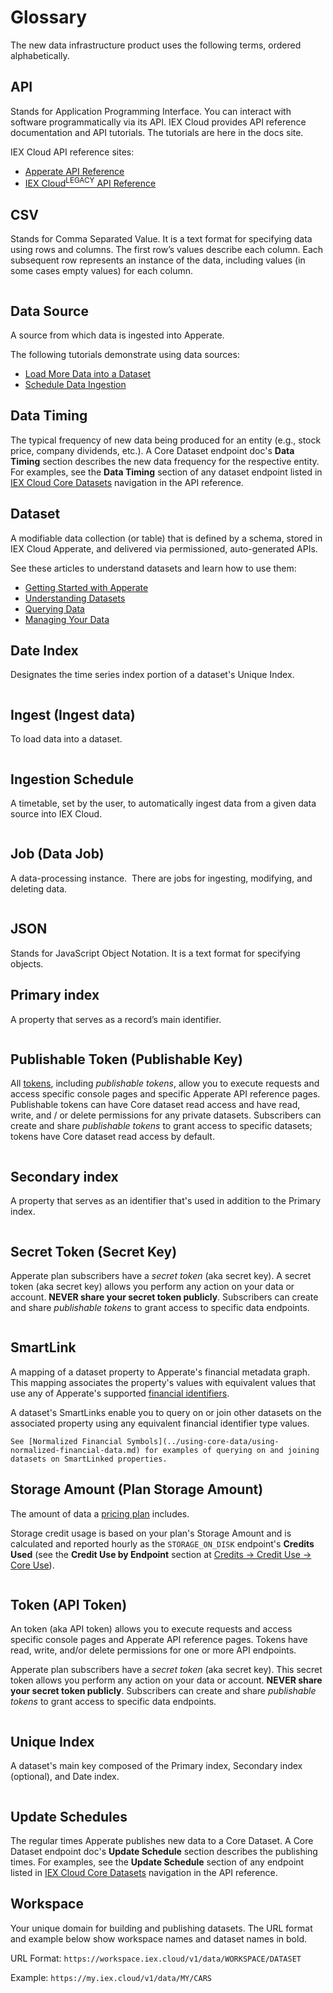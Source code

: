# Glossary

The new data infrastructure product uses the following terms, ordered alphabetically.

## API

Stands for Application Programming Interface. You can interact with software programmatically via its API. IEX Cloud provides API reference documentation and API tutorials. The tutorials are here in the docs site.

IEX Cloud API reference sites:

- [Apperate API Reference](https://iexcloud.io/docs/)
- [IEX Cloud<sup>LEGACY</sup> API Reference](https://iexcloud.io/docs/api/)

## CSV

Stands for Comma Separated Value. It is a text format for specifying data using rows and columns. The first row’s values describe each column. Each subsequent row represents an instance of the data, including values (in some cases empty values) for each column.

``` {seealso} [Load Data from a File](../load-data/loading-data-from-a-file.md) demonstrates importing data from a CSV file.
```

## Data Source

A source from which data is ingested into Apperate.

The following tutorials demonstrate using data sources:

- [Load More Data into a Dataset](../load-data/load-more-data-into-a-dataset.md)
- [Schedule Data Ingestion](../load-data/scheduling-data-ingestion.md)

## Data Timing

The typical frequency of new data being produced for an entity (e.g., stock price, company dividends, etc.). A Core Dataset endpoint doc's **Data Timing** section describes the new data frequency for the respective entity. For examples, see the **Data Timing** section of any dataset endpoint listed in [IEX Cloud Core Datasets](https://iexcloud.io/docs/core) navigation in the API reference.

## Dataset

A modifiable data collection (or table) that is defined by a schema, stored in IEX Cloud Apperate, and delivered via permissioned, auto-generated APIs.

See these articles to understand datasets and learn how to use them:

- [Getting Started with Apperate](../getting-started/getting-started-with-apperate.md)
- [Understanding Datasets](../managing-your-data/understanding-datasets.md)
- [Querying Data](../search-data.md)
- [Managing Your Data](../managing-your-data.md)

## Date Index

Designates the time series index portion of a dataset's Unique Index. 

``` {seealso} [Understanding Datasets](../managing-your-data/understanding-datasets.md#indexing-with-unique-index)
```

## Ingest (Ingest data)

To load data into a dataset. 

``` {seealso} [Load More Data into a Dataset](../load-data/load-more-data-into-a-dataset.md).
```

## Ingestion Schedule

A timetable, set by the user, to automatically ingest data from a given data source into IEX Cloud.

``` {seealso} [Schedule Data Ingestion](../load-data/scheduling-data-ingestion.md)
```

## Job (Data Job)

A data-processing instance.  There are jobs for ingesting, modifying, and deleting data.

``` {seealso} [Monitoring Deployments](../administration/monitoring-deployments.md).
```

## JSON

Stands for JavaScript Object Notation. It is a text format for specifying objects. 

## Primary index

A property that serves as a record’s main identifier.

``` {seealso} [Understanding Datasets](../managing-your-data/understanding-datasets.md#indexing-with-unique-index)
```

<!-- ## Property (Schema Property) - TODO -->

## Publishable Token (Publishable Key)

All [tokens](#token-api-token), including *publishable tokens*, allow you to execute requests and access specific console pages and specific Apperate API reference pages. Publishable tokens can have Core dataset read access and have read, write, and / or delete permissions for any private datasets. Subscribers can create and share *publishable tokens* to grant access to specific datasets; tokens have Core dataset read access by default.

``` {seealso} [Token](#token-api-token) and [Access and Security](../administration/access-and-security.md).
```

<!-- ## Schema (Dataset Schema) - TODO -->

## Secondary index

A property that serves as an identifier that's used in addition to the Primary index.

``` {seealso} [Understanding Datasets](../managing-your-data/understanding-datasets.md#indexing-with-unique-index)
```

## Secret Token (Secret Key)

Apperate plan subscribers have a *secret token* (aka secret key). A secret token (aka secret key) allows you perform any action on your data or account. **NEVER share your secret token publicly**. Subscribers can create and share *publishable tokens* to grant access to specific data endpoints.

``` {seealso} [Token](#token-api-token) and [Access and Security](../administration/access-and-security.md).
```

## SmartLink

A mapping of a dataset property to Apperate's financial metadata graph. This mapping associates the property's values with equivalent values that use any of Apperate's supported [financial identifiers](./financial-identifiers.md).

A dataset's SmartLinks enable you to query on or join other datasets on the associated property using any equivalent financial identifier type values. 

``` {seealso}
See [Normalized Financial Symbols](../using-core-data/using-normalized-financial-data.md) for examples of querying on and joining datasets on SmartLinked properties.
```

## Storage Amount (Plan Storage Amount)

The amount of data a [pricing plan](https://iexcloud.io/pricing/) includes. 

Storage credit usage is based on your plan's Storage Amount and is calculated and reported hourly as the `STORAGE_ON_DISK` endpoint's **Credits Used** (see the **Credit Use by Endpoint** section at [Credits &rarr; Credit Use &rarr; Core Use](https://iexcloud.io/console/usage)).

``` {important} You cannot exceed your plan's Storage Amount. Apperate blocks any attempt to exceed the Storage Amount. You must upgrade your plan (see **Account** &rarr; [**Manage Plan**](https://iexcloud.io/console/manage-plan)) to store more data.
```

## Token (API Token)

An token (aka API token) allows you to execute requests and access specific console pages and Apperate API reference pages. Tokens have read, write, and/or delete permissions for one or more API endpoints.

Apperate plan subscribers have a *secret token* (aka secret key). This secret token allows you perform any action on your data or account. **NEVER share your secret token publicly**. Subscribers can create and share *publishable tokens* to grant access to specific data endpoints.

``` {seealso} [Access and Security](../administration/access-and-security.md)
```

<!-- ## Transform - TODO -->

## Unique Index

A dataset's main key composed of the Primary index, Secondary index (optional), and Date index.

``` {seealso} [Understanding Datasets](../managing-your-data/understanding-datasets.md#indexing-with-unique-index)
```

## Update Schedules

The regular times Apperate publishes new data to a Core Dataset.  A Core Dataset endpoint doc's **Update Schedule** section describes the publishing times. For examples, see the **Update Schedule** section of any endpoint listed in [IEX Cloud Core Datasets](https://iexcloud.io/docs/core) navigation in the API reference.

## Workspace

Your unique domain for building and publishing datasets. The URL format and example below show workspace names and dataset names in bold.

URL Format: `https://workspace.iex.cloud/v1/data/WORKSPACE/DATASET`

Example: `https://my.iex.cloud/v1/data/MY/CARS`

``` {seealso} [Create a Workspace](../getting-started/getting-started-with-apperate.md#create-a-workspace).
```